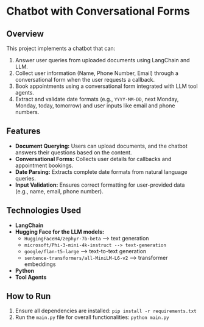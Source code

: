 # Chatbot with Conversational Forms 

## Overview  
This project implements a chatbot that can:  
1. Answer user queries from uploaded documents using LangChain and LLM.  
2. Collect user information (Name, Phone Number, Email) through a conversational form when the user requests a callback.  
3. Book appointments using a conversational form integrated with LLM tool agents.  
4. Extract and validate date formats (e.g., `YYYY-MM-DD`, next Monday, Monday, today, tomorrow) and user inputs like email and phone numbers.  

## Features  
- **Document Querying:** Users can upload documents, and the chatbot answers their questions based on the content.  
- **Conversational Forms:** Collects user details for callbacks and appointment bookings.  
- **Date Parsing:** Extracts complete date formats from natural language queries.  
- **Input Validation:** Ensures correct formatting for user-provided data (e.g., name, email, phone number).  

## Technologies Used  
- **LangChain**  
- **Hugging Face for the LLM models:**  
  - `HuggingFaceH4/zephyr-7b-beta` --> text generation  
  - `microsoft/Phi-3-mini-4k-instruct --> text-generation`  
  - `google/flan-t5-large` --> text-to-text generation  
  - `sentence-transformers/all-MiniLM-L6-v2` --> transformer embeddings  
- **Python**  
- **Tool Agents**  

## How to Run  
1. Ensure all dependencies are installed: `pip install -r requirements.txt`
2. Run the `main.py` file for overall functionalities: `python main.py` 
    
